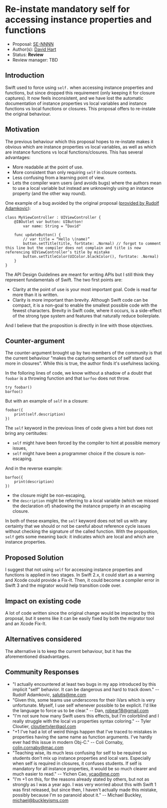 # Re-instate mandatory self for accessing instance properties and functions  

* Proposal: [SE-NNNN](https://github.com/apple/swift-evolution/blob/master/proposals/NNNN-mandatory-self-for-accessing-instance-properties-and-functions.md)
* Author(s): [David Hart](https://github.com/hartbit)
* Status: **Review**
* Review manager: TBD

## Introduction

Swift used to force using `self.` when accessing instance properties and functions, but since dropped this requirement (only keeping it for closure captures). It now feels inconsistent, and we have lost the automatic documentation of instance properties vs local variables and instance functions vs local functions or closures. This proposal offers to re-instate the original behaviour.

## Motivation

The previous behaviour which this proposal hopes to re-instate makes it obvious which are instance properties vs local variables, as well as which are instance functions vs local functions/closures. This has several advantages:

* More readabile at the point of use. 
* More consistent than only requiring `self` in closure contexts.
* Less confusing from a learning point of view.
* Lets the compiler warn users (and avoids bugs) where the authors mean to use a local variable but instead are unknowingly using an instance property (and the other way round).

One example of a bug avoided by the original proposal ([provided by Rudolf Adamkovic](https://lists.swift.org/pipermail/swift-evolution/2015-December/000243.html)):

```
class MyViewController : UIViewController {
	@IBOutlet var button: UIButton!
        var name: String = “David"

	func updateButton() {
		// var title = “Hello \(name)”
		button.setTitle(title, forState: .Normal) // forgot to comment this line but the compiler does not complain and title is now referencing UIViewController’s title by mistake
		button.setTitleColor(UIColor.blackColor(), forState: .Normal)
	}
}
```

The API Design Guidelines are meant for writing APIs but I still think they represent fundamentals of Swift. The two first points are:

* Clarity at the point of use is your most important goal. Code is read far more than it is written.
* Clarity is more important than brevity. Although Swift code can be compact, it is a non-goal to enable the smallest possible code with the fewest characters. Brevity in Swift code, where it occurs, is a side-effect of the strong type system and features that naturally reduce boilerplate.

And I believe that the proposition is directly in line with those objectives.

## Counter-argument

The counter-argument brought up by two members of the community is that the current behaviour "makes the capturing semantics of self stand out more in closures". While this is true, the author finds it's usefulness lacking.

In the folloring lines of code, we know without a shadow of a doubt that `foobar` is a throwing function and that `barfoo` does not throw.

```
try foobar()
barfoo()
```

But with an example of `self` in a closure:

```
foobar({
	print(self.description)
})
```

The `self` keyword in the previous lines of code gives a hint but does not bring any certitudes:

* `self` might have been forced by the compiler to hint at possible memory issues,
* `self` might have been a programmer choice if the closure is non-escaping.

And in the reverse example:

```
barfoo({
	print(description)
})
```

* the closure might be non-escaping,
* the `description` might be referring to a local variable (which we missed the declaration of) shadowing the instance property in an escaping closure.

In both of these examples, the `self` keyword does not tell us with any certainty that we should or not be careful about reference cycle issues without checking the signature of the called function. With the proposition, `self` gets some meaning back: it indicates which are local and which are instance properties.

## Proposed Solution

I suggest that not using `self` for accessing instance properties and functions is applied in two stages. In Swift 2.x, it could start as a warning and Xcode could provide a Fix-It. Then, it could become a compiler error in Swift 3 and the migrator would help transition code over.  

## Impact on existing code

A lot of code written since the original change would be impacted by this proposal, but it seems like it can be easily fixed by both the migrator tool and an Xcode Fix-It.

## Alternatives considered

The alternative is to keep the current behaviour, but it has the aforementioned disadvantages.

## Community Responses

* "I actually encountered at least two bugs in my app introduced by this implicit "self" behavior. It can be dangerous and hard to track down." -- Rudolf Adamkovic, salutis@me.com
* "Given this, some teams use underscores for their iVars which is very unfortunate. Myself, I use self whenever possible to be explicit. I'd like the language to force us to be clear." -- Dan, robear18@gmail.com
* "I'm not sure how many Swift users this effects, but I'm colorblind and I really struggle with the local vs properties syntax coloring." -- Tyler Cloutier, cloutiertyler@aol.com
* "+1 I've had a lot of weird things happen that I've traced to mistakes in properties having the same name as function arguments. I've hardly ever had this issue in modern Obj-C." -- Coli Cornaby, colin.cornaby@mac.com
* "Teaching wise, its much less confusing for self to be required so students don't mix up instance properties and local vars. Especially when self is required in closures, it confuses students. If self is mandatory for all instance properties, it would be so much clearer and much easier to read." -- Yichen Cao, ycao@me.com
* "I'm +1 on this, for the reasons already stated by others, but not as strongly as I was a year ago. I was very worried about this with Swift 1 was first released, but since then, I haven't actually made this mistake, possibly because I'm so paranoid about it." -- Michael Buckley, michael@buckleyisms.com
